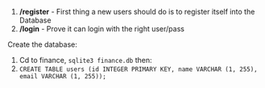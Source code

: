 1. **/register** - First thing a new users should do is to register itself into the Database
2. **/login** - Prove it can login with the right user/pass

Create the database:
1. Cd to finance, `sqlite3 finance.db` then:
2. `CREATE TABLE users (id INTEGER PRIMARY KEY, name VARCHAR (1, 255), email VARCHAR (1, 255));`